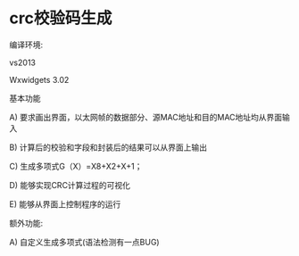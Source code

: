 # crc校验码生成
编译环境:

vs2013

Wxwidgets 3.02


基本功能

A) 要求画出界面，以太网帧的数据部分、源MAC地址和目的MAC地址均从界面输入

B) 计算后的校验和字段和封装后的结果可以从界面上输出

C) 生成多项式G（X）=X8+X2+X+1；

D) 能够实现CRC计算过程的可视化

E) 能够从界面上控制程序的运行

额外功能:

A) 自定义生成多项式(语法检测有一点BUG)



